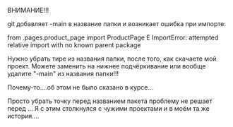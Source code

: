ВНИМАНИЕ!!!

git добавляет -main в название папки и возникает ошибка при импорте:

from .pages.product_page import ProductPage
E   ImportError: attempted relative import with no known parent package

Нужно убрать тире из названия папки, после того, как скачаете мой проект. Можете заменить на нижнее подчёркивание или вообще удалите "-main" из названия папки!!! 

Почему-то....об этом не было сказано в курсе...

Просто убрать точку перед названием пакета проблему не решает перед ... 
Я с этим столкнулся с чужими проектами и в моём та же история....
